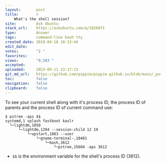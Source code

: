 ```yaml
---
layout:       post
title:        >
    What's the shell session?
site:         Ask Ubuntu
stack_url:    https://askubuntu.com/q/1026071
type:         Answer
tags:         command-line bash tty
created_date: 2018-04-18 10:13:44
edit_date:    
votes:        "2 "
favorites:    
views:        "9,583 "
accepted:     
uploaded:     2023-09-11 23:17:13
git_md_url:   https://github.com/pippim/pippim.github.io/blob/main/_posts/2018/2018-04-18-What_s-the-shell-session_.md
toc:          false
navigation:   false
clipboard:    false
---
```


To see your current shell along with it's process ID, the process ID of parents and the process ID of current command use:

``` 
$ pstree -aps $$
systemd,1 splash fastboot kaslr
  └─lightdm,1050
      └─lightdm,1294 --session-child 12 19
          └─upstart,1883 --user
              └─gnome-terminal-,10481
                  └─bash,3612
                      └─pstree,15684 -aps 3612
```


- `$$` is the environment variable for the shell's process ID (3612).
